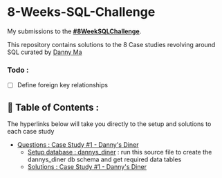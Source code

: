 # 8-Weeks-SQL-Challenge

My submissions to the **[#8WeekSQLChallenge](https://8weeksqlchallenge.com)**. 

This repository contains solutions to the 8 Case studies revolving around SQL curated by [Danny Ma](https://www.linkedin.com/in/datawithdanny/)

### Todo :
- [ ] Define foreign key relationships

## 📖 Table of Contents :

The hyperlinks below will take you directly to the setup and solutions to each case study
- [Questions : Case Study #1 - Danny's Diner](https://8weeksqlchallenge.com/case-study-1/)
    -  [Setup database  : dannys_diner](https://github.com/Nida-16/8-Weeks-SQL-Challenge/blob/main/DannysDiner/database_init.sql) : run this source file to create the dannys_diner db schema and get required data tables
    -  [Solutions : Case Study #1 - Danny's Diner](https://github.com/Nida-16/8-Weeks-SQL-Challenge/blob/main/DannysDiner/dannys_diner.sql)
